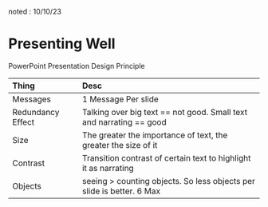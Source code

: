 noted : 10/10/23

# Presenting Well

PowerPoint Presentation Design Principle

| Thing             | Desc                                                                  |
| :---------------- | :-------------------------------------------------------------------- |
| Messages          | 1 Message Per slide                                                   |
| Redundancy Effect | Talking over big text == not good. Small text and narrating == good   |
| Size              | The greater the importance of text, the greater the size of it        |
| Contrast          | Transition contrast of certain text to highlight it as narrating      |
| Objects           | seeing > counting objects. So less objects per slide is better. 6 Max |
